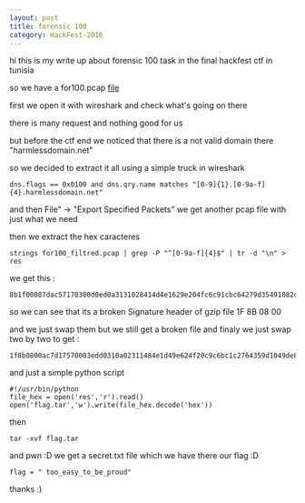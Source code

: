 ```yaml
---
layout: post
title: forensic 100
category: HackFest-2016
---
```


hi
this is my write up about forensic 100 task in the final hackfest ctf in tunisia 

so we have a for100.pcap [file](https://volafile.io/get/N24ePzEIw65nm/for100.pcap)

first we open it with wireshark and check what's going on there 

there is many request and nothing good for us 

but before the ctf end we noticed that there is a not valid domain there "harmlessdomain.net"


so we decided to extract it all 
using a simple truck in wireshark 

```
dns.flags == 0x0100 and dns.qry.name matches "[0-9]{1}.[0-9a-f]{4}.harmlessdomain.net"
```

and then File" -> "Export Specified Packets" we get another pcap file with just what we need

then we extract the hex caracteres 
```
strings for100_filtred.pcap | grep -P "^[0-9a-f]{4}$" | tr -d "\n" > res
```

we get this : 
```
8b1f00087dac57170300d0ed0a3131028414d4e1629e204fc6c91cbc64279d35491082de7a7a2d9591b416adfe1199af9a627a61b6397ba2aabd8cd9127dbc39c5d23f603173e30668c64483ef11758c7bde83316edddbd235dc61b75330df3eab736f5feb5894ff9ad6ee4aa4b74d355d259d5abb4f8f5f00020000000000000000000000007aac9d009a45009a00280000
```
so we can see that its a broken Signature header of gzip file 1F 8B 08 00

and we just swap them but we still get a broken file 
and finaly we just swap two by two to get : 
```
1f8b0800ac7d17570003edd0310a02311484e1d49e624f20c9c6bc1c2764359d1049de827a7a952db491ad1611feaf99629a617a39b6a27bbdaad98c7d1239bcd2c5603f733106e3c668834411ef8c75de7b3183dd6ed2dbdc35b76130533edf73ab5f6f58ebff94d69a4aeeb7a4354d255d5a9d4fbb5f8f0200000000000000000000000000ac7a009d459a9a0028000000
```
and just a simple python script

```
#!/usr/bin/python
file_hex = open('res','r').read()
open('flag.tar','w').write(file_hex.decode('hex')) 
```

then  
```
tar -xvf flag.tar
```


and pwn :D  we get a secret.txt file which we have there our flag :D 

```
flag = " too_easy_to_be_proud"
```

thanks :) 
